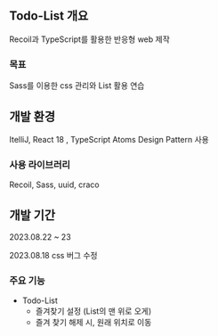 ## Todo-List 개요
Recoil과 TypeScript를 활용한 반응형 web 제작

### 목표
Sass를 이용한 css 관리와 List 활용 연습

## 개발 환경
  ItelliJ, React 18 , TypeScript
  Atoms Design Pattern 사용  
### 사용 라이브러리
  Recoil, Sass, uuid, craco
## 개발 기간
  2023.08.22 ~ 23

  2023.08.18 css 버그 수정
  
### 주요 기능
* Todo-List
  * 즐겨찾기 설정 (List의 맨 위로 오게)
  * 즐겨 찾기 해제 시, 원래 위치로 이동

